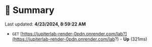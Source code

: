 # 📖 Summary
Last updated: **4/23/2024, 8:59:22 AM**

- `GET` [https://jupiterlab-render-0pdn.onrender.com/lab?](https://jupiterlab-render-0pdn.onrender.com/lab?) - **Up** (321ms)
